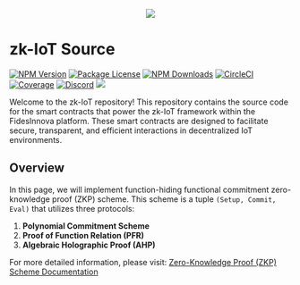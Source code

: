 <p align="center">
  <a href="https://fidesinnova.io/" target="blank"><img src="https://fidesinnova.io/Download/logo/g-c-web-back.png" /></a>
</p>


# zk-IoT Source

<a href="https://www.npmjs.com/~nestjscore" target="_blank"><img src="https://img.shields.io/npm/v/@nestjs/core.svg" alt="NPM Version" /></a>
<a href="https://www.npmjs.com/~nestjscore" target="_blank"><img src="https://img.shields.io/npm/l/@nestjs/core.svg" alt="Package License" /></a>
<a href="https://www.npmjs.com/~nestjscore" target="_blank"><img src="https://img.shields.io/npm/dm/@nestjs/common.svg" alt="NPM Downloads" /></a>
<a href="https://circleci.com/gh/nestjs/nest" target="_blank"><img src="https://img.shields.io/circleci/build/github/nestjs/nest/master" alt="CircleCI" /></a>
<a href="https://coveralls.io/github/nestjs/nest?branch=master" target="_blank"><img src="https://coveralls.io/repos/github/nestjs/nest/badge.svg?branch=master#9" alt="Coverage" /></a>
<a href="https://discord.com/invite/NQdM6JGwcs" target="_blank"><img src="https://img.shields.io/badge/discord-online-brightgreen.svg" alt="Discord"/></a>
<a href="https://twitter.com/FidesInnova" target="_blank"><img src="https://img.shields.io/twitter/follow/nestframework.svg?style=social&label=Follow"></a>

Welcome to the zk-IoT repository! This repository contains the source code for the smart contracts that power the zk-IoT framework within the FidesInnova platform. These smart contracts are designed to facilitate secure, transparent, and efficient interactions in decentralized IoT environments.

## Overview
In this page, we will implement function-hiding functional commitment zero-knowledge proof (ZKP) scheme. This scheme is a tuple `(Setup, Commit, Eval)` that utilizes three protocols:

1. **Polynomial Commitment Scheme**
2. **Proof of Function Relation (PFR)**
3. **Algebraic Holographic Proof (AHP)**

For more detailed information, please visit: [Zero-Knowledge Proof (ZKP) Scheme Documentation](https://fidesinnova-1.gitbook.io/fidesinnova-docs/zero-knowledge-proof-zkp-scheme)
